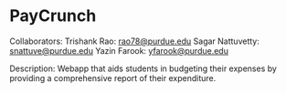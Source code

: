 # PayCrunch

Collaborators:
Trishank Rao: rao78@purdue.edu 
Sagar Nattuvetty: snattuve@purdue.edu
Yazin Farook: yfarook@purdue.edu


Description:
Webapp that aids students in budgeting their expenses by providing a comprehensive report of their expenditure.


